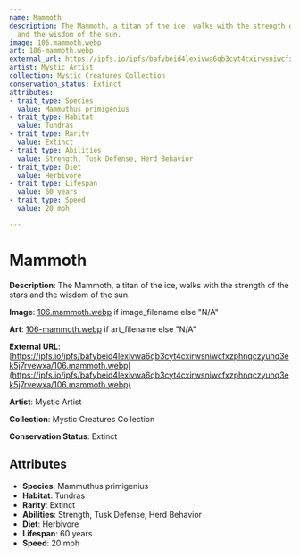 ```yaml
---
name: Mammoth
description: The Mammoth, a titan of the ice, walks with the strength of the stars
  and the wisdom of the sun.
image: 106.mammoth.webp
art: 106-mammoth.webp
external_url: https://ipfs.io/ipfs/bafybeid4lexivwa6qb3cyt4cxirwsniwcfxzphnqczyuhq3ek5j7rvewxa/106.mammoth.webp
artist: Mystic Artist
collection: Mystic Creatures Collection
conservation_status: Extinct
attributes:
- trait_type: Species
  value: Mammuthus primigenius
- trait_type: Habitat
  value: Tundras
- trait_type: Rarity
  value: Extinct
- trait_type: Abilities
  value: Strength, Tusk Defense, Herd Behavior
- trait_type: Diet
  value: Herbivore
- trait_type: Lifespan
  value: 60 years
- trait_type: Speed
  value: 20 mph

---
```


# Mammoth

**Description**: The Mammoth, a titan of the ice, walks with the strength of the stars and the wisdom of the sun.

**Image**: [106.mammoth.webp](./106.mammoth.webp) if image_filename else "N/A"

**Art**: [106-mammoth.webp](./106-mammoth.webp) if art_filename else "N/A"

**External URL**: [https://ipfs.io/ipfs/bafybeid4lexivwa6qb3cyt4cxirwsniwcfxzphnqczyuhq3ek5j7rvewxa/106.mammoth.webp](https://ipfs.io/ipfs/bafybeid4lexivwa6qb3cyt4cxirwsniwcfxzphnqczyuhq3ek5j7rvewxa/106.mammoth.webp)

**Artist**: Mystic Artist

**Collection**: Mystic Creatures Collection

**Conservation Status**: Extinct

## Attributes
- **Species**: Mammuthus primigenius
- **Habitat**: Tundras
- **Rarity**: Extinct
- **Abilities**: Strength, Tusk Defense, Herd Behavior
- **Diet**: Herbivore
- **Lifespan**: 60 years
- **Speed**: 20 mph
